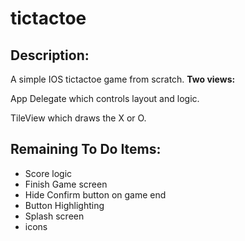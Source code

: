 tictactoe
=========

Description:
------------
A simple IOS tictactoe game from scratch. 
**Two views:**

 App Delegate which controls layout and logic.
 
 TileView which draws the X or O.

Remaining To Do Items:
----------------------
+ Score logic
+ Finish Game screen
+ Hide Confirm button on game end
+ Button Highlighting
+ Splash screen
+ icons